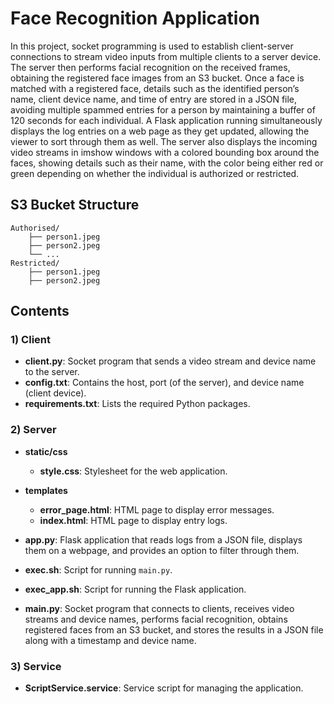 # Face Recognition Application

In this project, socket programming is used to establish client-server connections to stream video inputs from multiple clients to a server device. The server then performs facial recognition on the received frames, obtaining the registered face images from an S3 bucket. Once a face is matched with a registered face, details such as the identified person’s name, client device name, and time of entry are stored in a JSON file, avoiding multiple spammed entries for a person by maintaining a buffer of 120 seconds for each individual. A Flask application running simultaneously displays the log entries on a web page as they get updated, allowing the viewer to sort through them as well. The server also displays the incoming video streams in imshow windows with a colored bounding box around the faces, showing details such as their name, with the color being either red or green depending on whether the individual is authorized or restricted.

## S3 Bucket Structure

```
Authorised/
    ├── person1.jpeg
    ├── person2.jpeg
    └── ...
Restricted/
    ├── person1.jpeg
    ├── person2.jpeg
```

## Contents

### 1) Client

- **client.py**: Socket program that sends a video stream and device name to the server.
- **config.txt**: Contains the host, port (of the server), and device name (client device).
- **requirements.txt**: Lists the required Python packages.

### 2) Server

- **static/css**
  - **style.css**: Stylesheet for the web application.
  
- **templates**
  - **error_page.html**: HTML page to display error messages.
  - **index.html**: HTML page to display entry logs.

- **app.py**: Flask application that reads logs from a JSON file, displays them on a webpage, and provides an option to filter through them.
- **exec.sh**: Script for running `main.py`.
- **exec_app.sh**: Script for running the Flask application.
- **main.py**: Socket program that connects to clients, receives video streams and device names, performs facial recognition, obtains registered faces from an S3 bucket, and stores the results in a JSON file along with a timestamp and device name.

### 3) Service

- **ScriptService.service**: Service script for managing the application.
